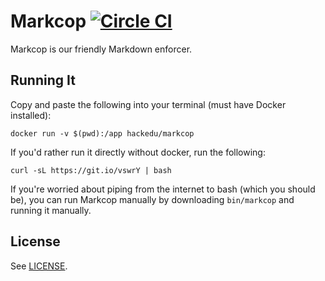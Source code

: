 # Markcop [![Circle CI](https://circleci.com/gh/hackedu/markcop.svg?style=svg)](https://circleci.com/gh/hackedu/markcop)

Markcop is our friendly Markdown enforcer.

## Running It

Copy and paste the following into your terminal (must have Docker installed):

    docker run -v $(pwd):/app hackedu/markcop

If you'd rather run it directly without docker, run the following:

    curl -sL https://git.io/vswrY | bash

If you're worried about piping from the internet to bash (which you should be),
you can run Markcop manually by downloading `bin/markcop` and running it
manually.

## License

See [LICENSE](LICENSE).
